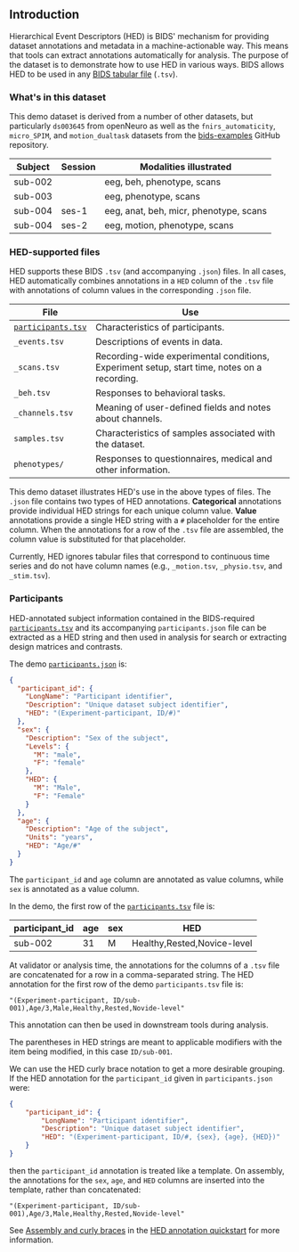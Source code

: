 ## Introduction

Hierarchical Event Descriptors (HED) is BIDS' mechanism for providing 
dataset annotations and metadata in a machine-actionable way.
This means that tools can extract annotations automatically for analysis.
The purpose of the dataset is to demonstrate how to use HED in various ways.
BIDS allows HED to be used in any
[BIDS tabular file](https://bids-specification.readthedocs.io/en/stable/common-principles.html#tabular-files) (`.tsv`).

### What's in this dataset

This demo dataset is derived from a number of other datasets,
but particularly `ds003645` from openNeuro as well as the
`fnirs_automaticity`, `micro_SPIM`, and `motion_dualtask` datasets
from the [bids-examples](https://github.com/bids-standard/bids-examples)
GitHub repository.

| Subject | Session | Modalities illustrated     |
| ------- |---------|----------------------------|  
| sub-002 |         | eeg, beh, phenotype, scans | 
| sub-003 |         | eeg, phenotype, scans |
| sub-004 | ses-1   | eeg, anat, beh, micr, phenotype, scans |
| sub-004 | ses-2   | eeg, motion, phenotype, scans | 


### HED-supported files

HED supports these BIDS `.tsv` (and accompanying `.json`) files.
In all cases, HED automatically combines annotations in a `HED`
column of the `.tsv` file with annotations of column values
in the corresponding `.json` file.


| File                                | Use | 
|-------------------------------------|-----| 
| [`participants.tsv`](#participants) | Characteristics of participants. |
| `_events.tsv`                       | Descriptions of events in data. |
| `_scans.tsv`                        | Recording-wide experimental conditions, <br/>Experiment setup, start time, notes on a recording. |
| `_beh.tsv`                          | Responses to behavioral tasks. |
| `_channels.tsv`                     | Meaning of user-defined fields and notes about channels. |
| `samples.tsv`                       | Characteristics of samples associated with the dataset. |
| `phenotypes/`                       | Responses to questionnaires, medical and other information. |

This demo dataset illustrates HED's use in the above types of files.
The `.json` file contains two types of HED annotations.
**Categorical** annotations provide individual HED strings for each
unique column value. **Value** annotations provide a single
HED string with a `#` placeholder for the entire column.
When the annotations for a row of the `.tsv` file are assembled,
the column value is substituted for that placeholder.

Currently, HED ignores tabular files that correspond to continuous time series
and do not have column names
(e.g., `_motion.tsv`, `_physio.tsv`, and `_stim.tsv`).

### Participants
HED-annotated subject information contained in the BIDS-required 
[`participants.tsv`](https://bids-specification.readthedocs.io/en/stable/modality-agnostic-files.html#participants-file)
and its accompanying `participants.json` file can be extracted
as a HED string and then used in analysis for search or extracting design
matrices and contrasts.

The demo [`participants.json`](./participants.json) is:

```json
{
  "participant_id": {
    "LongName": "Participant identifier",
    "Description": "Unique dataset subject identifier",
    "HED": "(Experiment-participant, ID/#)"
  },
  "sex": {
    "Description": "Sex of the subject",
    "Levels": {
      "M": "male",
      "F": "female"
    },
    "HED": {
      "M": "Male",
      "F": "Female"
    }
  },
  "age": {
    "Description": "Age of the subject",
    "Units": "years",
    "HED": "Age/#"
  }
}
```

The `participant_id` and `age` column are annotated as value columns,
while `sex` is annotated as a value column.

In the demo, the first row of the [`participants.tsv`](./participants.tsv) file is:

| participant_id | age | sex | HED |
| -------------- | --- | --- | --- |
| sub-002 | 31 | M | Healthy,Rested,Novice-level |

At validator or analysis time, the annotations for the columns of a `.tsv`
file are concatenated for a row in a comma-separated string. 
The HED annotation for the first row of the demo `participants.tsv` file is:

```code 
"(Experiment-participant, ID/sub-001),Age/3,Male,Healthy,Rested,Novide-level"
```

This annotation can then be used in downstream tools during analysis.

The parentheses in HED strings are meant to applicable modifiers with
the item being modified, in this case `ID/sub-001`.

We can use the HED curly brace notation to get a more desirable grouping.
If the HED annotation for the `participant_id` given in `participants.json` were:

```json
{
    "participant_id": {
        "LongName": "Participant identifier",
        "Description": "Unique dataset subject identifier",
        "HED": "(Experiment-participant, ID/#, {sex}, {age}, {HED})"
    }
}
```

then the `participant_id` annotation is treated like a template.
On assembly, the annotations for the `sex`, `age`, and `HED` columns
are inserted into the template, rather than concatenated:

```code
"(Experiment-participant, ID/sub-001),Age/3,Male,Healthy,Rested,Novide-level"
```

See [Assembly and curly braces](https://www.hed-resources.org/en/latest/HedAnnotationQuickstart.html#assembly-and-curly-braces)
in the [HED annotation quickstart](https://www.hed-resources.org/en/latest/HedAnnotationQuickstart.html#) for more information.